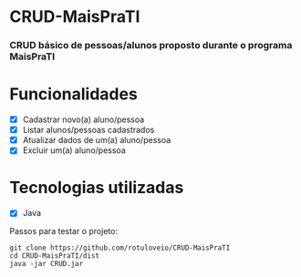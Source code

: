 # CRUD-MaisPraTI
### CRUD básico de pessoas/alunos proposto durante o programa MaisPraTI

# Funcionalidades
* [x] Cadastrar novo(a) aluno/pessoa
* [x] Listar alunos/pessoas cadastrados
* [x] Atualizar dados de um(a) aluno/pessoa
* [x] Excluir um(a) aluno/pessoa

# Tecnologias utilizadas
* [x] Java

Passos para testar o projeto:
```
git clone https://github.com/rotuloveio/CRUD-MaisPraTI
cd CRUD-MaisPraTI/dist
java -jar CRUD.jar
```
